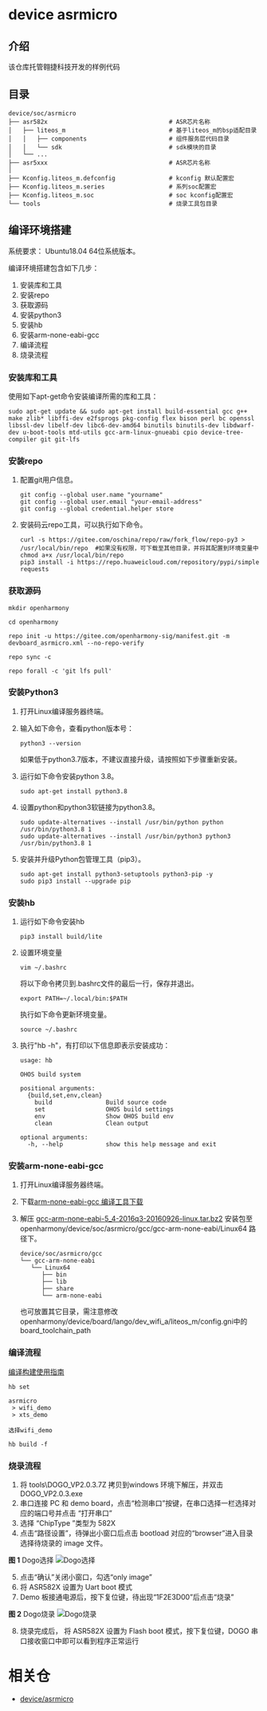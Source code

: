 # device asrmicro
## 介绍

该仓库托管翱捷科技开发的样例代码

## 目录
```
device/soc/asrmicro
├── asr582x                                  # ASR芯片名称
│   ├── liteos_m                             # 基于liteos_m的bsp适配目录
│   │   ├── components                       # 组件服务层代码目录
│   │   └── sdk                              # sdk模块的目录
│   └── ...
├── asr5xxx                                  # ASR芯片名称
│
├── Kconfig.liteos_m.defconfig               # kconfig 默认配置宏
├── Kconfig.liteos_m.series                  # 系列soc配置宏
├── Kconfig.liteos_m.soc                     # soc kconfig配置宏
└── tools                                    # 烧录工具包目录
```
## 编译环境搭建

系统要求： Ubuntu18.04 64位系统版本。

编译环境搭建包含如下几步：

1. 安装库和工具
2. 安装repo
3. 获取源码
4. 安装python3
5. 安装hb
6. 安装arm-none-eabi-gcc
7. 编译流程
8. 烧录流程

### 安装库和工具

使用如下apt-get命令安装编译所需的库和工具：
```
sudo apt-get update && sudo apt-get install build-essential gcc g++ make zlib* libffi-dev e2fsprogs pkg-config flex bison perl bc openssl libssl-dev libelf-dev libc6-dev-amd64 binutils binutils-dev libdwarf-dev u-boot-tools mtd-utils gcc-arm-linux-gnueabi cpio device-tree-compiler git git-lfs
```
### 安装repo
1.  配置git用户信息。

    ```
    git config --global user.name "yourname"
    git config --global user.email "your-email-address"
    git config --global credential.helper store
    ```

2.  安装码云repo工具，可以执行如下命令。

    ```
    curl -s https://gitee.com/oschina/repo/raw/fork_flow/repo-py3 > /usr/local/bin/repo  #如果没有权限，可下载至其他目录，并将其配置到环境变量中
    chmod a+x /usr/local/bin/repo
    pip3 install -i https://repo.huaweicloud.com/repository/pypi/simple requests
    ```

### 获取源码

```shell
mkdir openharmony

cd openharmony

repo init -u https://gitee.com/openharmony-sig/manifest.git -m devboard_asrmicro.xml --no-repo-verify

repo sync -c

repo forall -c 'git lfs pull'
```

### 安装Python3

1. 打开Linux编译服务器终端。
2. 输入如下命令，查看python版本号：

   ```
   python3 --version
   ```

   如果低于python3.7版本，不建议直接升级，请按照如下步骤重新安装。

3. 运行如下命令安装python 3.8。

   ```
   sudo apt-get install python3.8
   ```
4. 设置python和python3软链接为python3.8。
   ```
   sudo update-alternatives --install /usr/bin/python python /usr/bin/python3.8 1
   sudo update-alternatives --install /usr/bin/python3 python3 /usr/bin/python3.8 1
   ```
5. 安装并升级Python包管理工具（pip3）。

     ```
     sudo apt-get install python3-setuptools python3-pip -y
     sudo pip3 install --upgrade pip
     ```

### 安装hb

1. 运行如下命令安装hb

   ```
   pip3 install build/lite
   ```
2. 设置环境变量

   ```
   vim ~/.bashrc
   ```

   将以下命令拷贝到.bashrc文件的最后一行，保存并退出。

   ```
   export PATH=~/.local/bin:$PATH
   ```

   执行如下命令更新环境变量。

   ```
   source ~/.bashrc
   ```
3. 执行"hb -h"，有打印以下信息即表示安装成功：

   ```
   usage: hb

   OHOS build system

   positional arguments:
     {build,set,env,clean}
       build               Build source code
       set                 OHOS build settings
       env                 Show OHOS build env
       clean               Clean output

   optional arguments:
     -h, --help            show this help message and exit
   ```

### 安装arm-none-eabi-gcc

1. 打开Linux编译服务器终端。
2. 下载[arm-none-eabi-gcc 编译工具下载](https://armkeil.blob.core.windows.net/developer//sitecore/shell/-/media/Files/downloads/gnu-rm/5_4-2016q3/gcc-arm-none-eabi-5_4-2016q3-20160926-linux,-d-,tar.bz2)


3. 解压 [gcc-arm-none-eabi-5_4-2016q3-20160926-linux.tar.bz2](https://armkeil.blob.core.windows.net/developer//sitecore/shell/-/media/Files/downloads/gnu-rm/5_4-2016q3/gcc-arm-none-eabi-5_4-2016q3-20160926-linux,-d-,tar.bz2) 安装包至 openharmony/device/soc/asrmicro/gcc/gcc-arm-none-eabi/Linux64 路径下。

   ```
   device/soc/asrmicro/gcc
   └── gcc-arm-none-eabi
      └── Linux64
         ├── bin
         ├── lib
         ├── share
         └── arm-none-eabi
   ```
   也可放置其它目录，需注意修改 openharmony/device/board/lango/dev_wifi_a/liteos_m/config.gni中的 board_toolchain_path

### 编译流程

[编译构建使用指南](https://gitee.com/openharmony/docs/blob/master/zh-cn/device-dev/subsystems/subsys-build-mini-lite.md)

```shell
hb set

asrmicro
 > wifi_demo
 > xts_demo

选择wifi_demo

hb build -f
```

### 烧录流程

1. 将 tools\DOGO_VP2.0.3.7Z 拷贝到windows 环境下解压，并双击 DOGO_VP2.0.3.exe
2. 串口连接 PC 和 demo board，点击“检测串口”按键，在串口选择一栏选择对应的端口号并点击 “打开串口”
3. 选择 “ChipType ”类型为 582X
4. 点击“路径设置”，待弹出小窗口后点击 bootload 对应的“browser”进入目录选择待烧录的
image 文件。

**图 1**  Dogo选择 
![](tools/figure/dogo1.png "Dogo选择")

5. 点击“确认”关闭小窗口，勾选“only image”
6. 将 ASR582X 设置为 Uart boot 模式
7. Demo 板接通电源后，按下复位键，待出现“1F2E3D00”后点击“烧录”

**图 2**  Dogo烧录
![](tools/figure/dogo2.png "Dogo烧录")

8. 烧录完成后， 将 ASR582X 设置为 Flash boot 模式，按下复位键，DOGO 串口接收窗口中即可以看到程序正常运行

# 相关仓

* [device/asrmicro](https://gitee.com/openharmony-sig/device_asrmicro)
